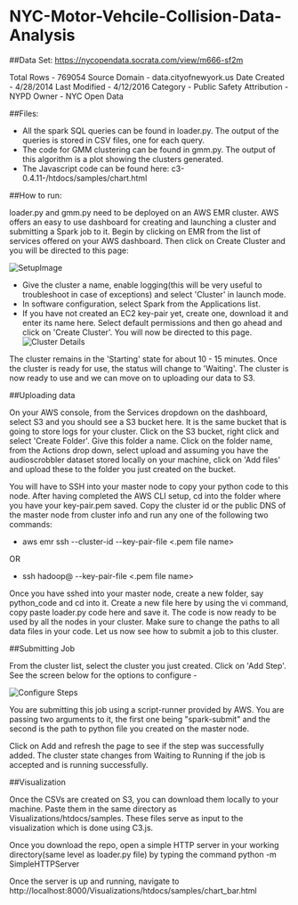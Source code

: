 # NYC-Motor-Vehcile-Collision-Data-Analysis

##Data Set:
https://nycopendata.socrata.com/view/m666-sf2m

Total Rows - 769054
Source Domain - data.cityofnewyork.us
Date Created - 4/28/2014
Last Modified - 4/12/2016
Category - Public Safety
Attribution - NYPD
Owner - NYC Open Data


##Files:

* All the spark SQL queries can be found in loader.py. The output of the queries is stored in CSV files, one for each query.
* The code for GMM clustering can be found in gmm.py. The output of this algorithm is a plot showing the clusters generated. 
* The Javascript code can be found here: c3-0.4.11-/htdocs/samples/chart.html

##How to run:

loader.py and gmm.py need to be deployed on an AWS EMR cluster. 
AWS offers an easy to use dashboard for creating and launching a cluster and submitting a Spark job to it. Begin by clicking on EMR from the list of services offered on your AWS dashboard. Then click on Create Cluster and you will be directed to this page: 

![SetupImage](http://i.imgur.com/arhxIA9.png)


* Give the cluster a name, enable logging(this will be very useful to troubleshoot in case of exceptions) and select 'Cluster' in launch mode. 
* In software configuration, select Spark from the Applications list. 
* If you have not created an EC2 key-pair yet, create one, download it and enter its name here. Select default permissions and then go ahead and click on 'Create Cluster'.
You will now be directed to this page.
![Cluster Details](http://i.imgur.com/7EQguTV.png)

The cluster remains in the 'Starting' state for about 10 - 15 minutes. Once the cluster is ready for use, the status will change to 'Waiting'. The cluster is now ready to use and we can move on to uploading our data to S3.


##Uploading data

On your AWS console, from the Services dropdown on the dashboard, select S3 and you should see a S3 bucket here. It is the same bucket that is going to store logs for your cluster. Click on the S3 bucket, right click and select 'Create Folder'. Give this folder a name. Click on the folder name, from the Actions drop down, select upload and assuming you have the audioscrobbler dataset stored locally on your machine, click on 'Add files' and upload these to the folder you just created on the bucket.

You will have to SSH into your master node to copy your python code to this node. After having completed the AWS CLI setup, cd into the folder where you have your key-pair.pem saved. Copy the cluster id or the public DNS of the master node from cluster info and run any one of the following two commands:

* aws emr ssh --cluster-id <id> --key-pair-file <.pem file name>

OR

* ssh hadoop@<public dns of master> --key-pair-file <.pem file name>

Once you have sshed into your master node, create a new folder, say python_code and cd into it. Create a new file here by using the vi command, copy paste loader.py code here and save it. The code is now ready to be used by all the nodes in your cluster. Make sure to change the paths to all data files in your code.  Let us now see how to submit a job to this cluster.

##Submitting Job

From the cluster list, select the cluster you just created. Click on 'Add Step'. See the screen below for the options to configure -

![Configure Steps](http://i.imgur.com/cUzMbUt.png)

You are submitting this job using a script-runner provided by AWS. You are passing two arguments to it, the first one being "spark-submit" and the second is the path to python file you created on the master node.

Click on Add and refresh the page to see if the step was successfully added. The cluster state changes from Waiting to Running if the job is accepted and is running successfully.

##Visualization

Once the CSVs are created on S3, you can download them locally to your machine. Paste them in the same directory as Visualizations/htdocs/samples. These files serve as input to the visualization which is done using C3.js. 

Once you download the repo, open a simple HTTP server in your working directory(same level as loader.py file) by typing the command
python -m SimpleHTTPServer

Once the server is up and running, navigate to http://localhost:8000/Visualizations/htdocs/samples/chart_bar.html



